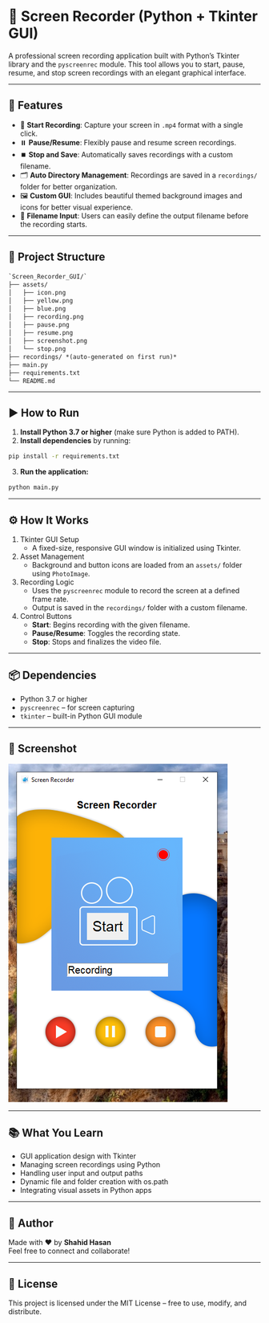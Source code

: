 # 🎥 Screen Recorder (Python + Tkinter GUI)

A professional screen recording application built with Python’s Tkinter library and the `pyscreenrec` module. This tool allows you to start, pause, resume, and stop screen recordings with an elegant graphical interface.

---

## 📌 Features

- 🔴 **Start Recording**: Capture your screen in `.mp4` format with a single click.
- ⏸️ **Pause/Resume**: Flexibly pause and resume screen recordings.
- ⏹️ **Stop and Save**: Automatically saves recordings with a custom filename.
- 🗂️ **Auto Directory Management**: Recordings are saved in a `recordings/` folder for better organization.
- 🖼️ **Custom GUI**: Includes beautiful themed background images and icons for better visual experience.
- 🧾 **Filename Input**: Users can easily define the output filename before the recording starts.

---

## 📂 Project Structure
```
`Screen_Recorder_GUI/`  
├── assets/  
│   ├── icon.png  
│   ├── yellow.png  
│   ├── blue.png  
│   ├── recording.png  
│   ├── pause.png  
│   ├── resume.png 
│   ├── screenshot.png  
│   └── stop.png  
├── recordings/ *(auto-generated on first run)*  
├── main.py  
├── requirements.txt  
└── README.md  
```
---

## ▶️ How to Run

1. **Install Python 3.7 or higher** (make sure Python is added to PATH).  
2. **Install dependencies** by running:

```bash
pip install -r requirements.txt
```
3. **Run the application:**

```bash
python main.py
```

---

## ⚙️ How It Works

1. Tkinter GUI Setup
    - A fixed-size, responsive GUI window is initialized using Tkinter.
2. Asset Management
    - Background and button icons are loaded from an `assets/` folder using `PhotoImage`.
3. Recording Logic
    - Uses the `pyscreenrec` module to record the screen at a defined frame rate.
    - Output is saved in the `recordings/` folder with a custom filename.
4. Control Buttons
    - **Start**: Begins recording with the given filename.
    - **Pause/Resume**: Toggles the recording state.
    - **Stop**: Stops and finalizes the video file.

---

## 📦 Dependencies

- Python 3.7 or higher
- `pyscreenrec` – for screen capturing
- `tkinter` – built-in Python GUI module

---

## 📸 Screenshot

![Screen Recorder GUI](assets/screenshot.png)

---

## 📚 What You Learn

- GUI application design with Tkinter
- Managing screen recordings using Python
- Handling user input and output paths
- Dynamic file and folder creation with os.path
- Integrating visual assets in Python apps

---

## 👤 Author

Made with ❤️ by **Shahid Hasan**  
Feel free to connect and collaborate!

---

## 📄 License


This project is licensed under the MIT License – free to use, modify, and distribute.

